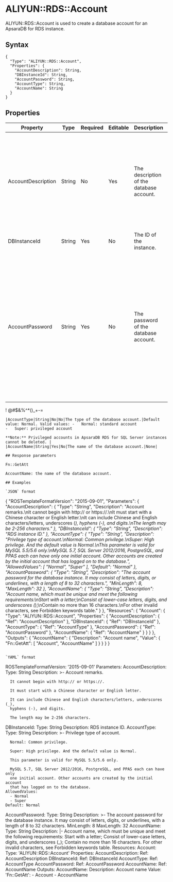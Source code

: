 # ALIYUN::RDS::Account

ALIYUN::RDS::Account is used to create a database account for an ApsaraDB for RDS instance.

## Syntax

```
{
  "Type": "ALIYUN::RDS::Account",
  "Properties": {
    "AccountDescription": String,
    "DBInstanceId": String,
    "AccountPassword": String,
    "AccountType": String,
    "AccountName": String
  }
}
```

## Properties

|Property|Type|Required|Editable|Description|Constraint|
|--------|----|--------|--------|-----------|----------|
|AccountDescription|String|No|Yes|The description of the database account.|The description must be 2 to 256 characters in length and can contain letters, digits, underscores \(\_\), and hyphens\(-\). It must start with a letter.|
|DBInstanceId|String|Yes|No|The ID of the instance.|None|
|AccountPassword|String|Yes|No|The password of the database account.|The password must be 8 to 32 characters in length and must contain at least three of the following character types: uppercase letters, lowercase letters, digits, and special characters. Special characters include```
! @#$&amp;%^*()_+-=
``` |
|AccountType|String|No|No|The type of the database account.|Default value: Normal. Valid values: -   Normal: standard account
-   Super: privileged account

**Note:** Privileged accounts in ApsaraDB RDS for SQL Server instances cannot be deleted. |
|AccountName|String|Yes|No|The name of the database account.|None|

## Response parameters

Fn::GetAtt

AccountName: the name of the database account.

## Examples

`JSON` format

```
{
  "ROSTemplateFormatVersion": "2015-09-01",
  "Parameters": {
    "AccountDescription": {
      "Type": "String",
      "Description": "Account remarks.\nIt cannot begin with http:// or https://.\nIt must start with a Chinese character or English letter.\nIt can include Chinese and English characters/letters, underscores (_), hyphens (-), and digits.\nThe length may be 2-256 characters."
    },
    "DBInstanceId": {
      "Type": "String",
      "Description": "RDS instance ID."
    },
    "AccountType": {
      "Type": "String",
      "Description": "Privilege type of account.\nNormal: Common privilege.\nSuper: High privilege. And the default value is Normal.\nThis parameter is valid for MySQL 5.5/5.6 only.\nMySQL 5.7, SQL Server 2012/2016, PostgreSQL, and PPAS each can have only one initial account. Other accounts are created by the initial account that has logged on to the database.",
      "AllowedValues": [
        "Normal",
        "Super"
      ],
      "Default": "Normal"
    },
    "AccountPassword": {
      "Type": "String",
      "Description": "The account password for the database instance. It may consist of letters, digits, or underlines, with a length of 8 to 32 characters.",
      "MinLength": 8,
      "MaxLength": 32
    },
    "AccountName": {
      "Type": "String",
      "Description": "Account name, which must be unique and meet the following requirements:\nStart with a letter;\nConsist of lower-case letters, digits, and underscores (_);\nContain no more than 16 characters.\nFor other invalid characters, see Forbidden keywords table."
    }
  },
  "Resources": {
    "Account": {
      "Type": "ALIYUN::RDS::Account",
      "Properties": {
        "AccountDescription": {
          "Ref": "AccountDescription"
        },
        "DBInstanceId": {
          "Ref": "DBInstanceId"
        },
        "AccountType": {
          "Ref": "AccountType"
        },
        "AccountPassword": {
          "Ref": "AccountPassword"
        },
        "AccountName": {
          "Ref": "AccountName"
        }
      }
    }
  },
  "Outputs": {
    "AccountName": {
      "Description": "Account name",
      "Value": {
        "Fn::GetAtt": [
          "Account",
          "AccountName"
        ]
      }
    }
  }
}
```

`YAML` format

```
ROSTemplateFormatVersion: '2015-09-01'
Parameters:
  AccountDescription:
    Type: String
    Description: >-
      Account remarks.

      It cannot begin with http:// or https://.

      It must start with a Chinese character or English letter.

      It can include Chinese and English characters/letters, underscores (_),
      hyphens (-), and digits.

      The length may be 2-256 characters.
  DBInstanceId:
    Type: String
    Description: RDS instance ID.
  AccountType:
    Type: String
    Description: >-
      Privilege type of account.

      Normal: Common privilege.

      Super: High privilege. And the default value is Normal.

      This parameter is valid for MySQL 5.5/5.6 only.

      MySQL 5.7, SQL Server 2012/2016, PostgreSQL, and PPAS each can have only
      one initial account. Other accounts are created by the initial account
      that has logged on to the database.
    AllowedValues:
      - Normal
      - Super
    Default: Normal
  AccountPassword:
    Type: String
    Description: >-
      The account password for the database instance. It may consist of letters,
      digits, or underlines, with a length of 8 to 32 characters.
    MinLength: 8
    MaxLength: 32
  AccountName:
    Type: String
    Description: |-
      Account name, which must be unique and meet the following requirements:
      Start with a letter;
      Consist of lower-case letters, digits, and underscores (_);
      Contain no more than 16 characters.
      For other invalid characters, see Forbidden keywords table.
Resources:
  Account:
    Type: 'ALIYUN::RDS::Account'
    Properties:
      AccountDescription:
        Ref: AccountDescription
      DBInstanceId:
        Ref: DBInstanceId
      AccountType:
        Ref: AccountType
      AccountPassword:
        Ref: AccountPassword
      AccountName:
        Ref: AccountName
Outputs:
  AccountName:
    Description: Account name
    Value:
      'Fn::GetAtt':
        - Account
        - AccountName
```

